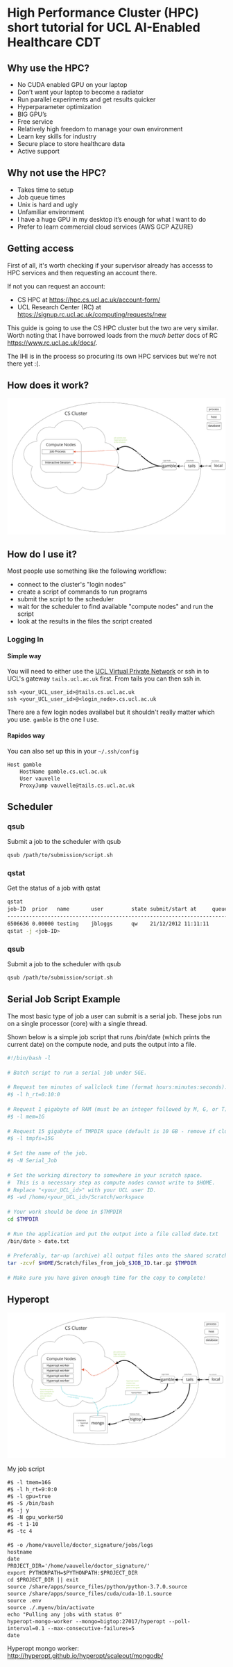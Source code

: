 # High Performance Cluster (HPC) short tutorial for UCL AI-Enabled Healthcare CDT

## Why use the HPC?
* No CUDA enabled GPU on your laptop
* Don’t want your laptop to become a radiator
* Run parallel experiments and get results quicker
* Hyperparameter optimization
* BIG GPU’s
* Free service
* Relatively high freedom to manage your own environment
* Learn key skills for industry 
* Secure place to store healthcare data
* Active support

## Why not use the HPC?
* Takes time to setup
* Job queue times 
* Unix is hard and ugly
* Unfamiliar environment
* I have a huge GPU in my desktop it’s enough for what I want to do
* Prefer to learn commercial cloud services (AWS GCP AZURE)

## Getting access

First of all, it's worth checking if your supervisor already has accesss to HPC services and then requesting an account there. 

If not you can request an account:
* CS HPC at https://hpc.cs.ucl.ac.uk/account-form/ 
* UCL Research Center (RC) at https://signup.rc.ucl.ac.uk/computing/requests/new

This guide is going to use the CS HPC cluster but the two are very similar. Worth noting that I have borrowed loads from the *much better* docs of RC https://www.rc.ucl.ac.uk/docs/.

The IHI is in the process so procuring its own HPC services but we're not there yet :(.

## How does it work?
![Network Diagram](images/network_diagram_basic.png)


## How do I use it?

Most people use something like the following workflow:

 - connect to the cluster's "login nodes"
 - create a script of commands to run programs
 - submit the script to the scheduler
 - wait for the scheduler to find available "compute nodes" and run the script
 - look at the results in the files the script created


### Logging In

#### Simple way

You will need to either use the [UCL Virtual Private Network](https://www.ucl.ac.uk/isd/services/get-connected/ucl-virtual-private-network-vpn/) or ssh in to UCL's gateway `tails.ucl.ac.uk` first. From tails you can then ssh in. 

```
ssh <your_UCL_user_id>@tails.cs.ucl.ac.uk
ssh <your_UCL_user_id>@<login_node>.cs.ucl.ac.uk
```

There are a few login nodes availabel but it shouldn't really matter which you use. `gamble` is the one I use. 

#### Rapidos way

You can also set up this in your `~/.ssh/config`
```
Host gamble
	HostName gamble.cs.ucl.ac.uk
	User vauvelle
	ProxyJump vauvelle@tails.cs.ucl.ac.uk
 ```

## Scheduler

### qsub
Submit a job to the scheduler with qsub
```bash
qsub /path/to/submission/script.sh
```
### qstat
Get the status of a job with qstat
```bash
qstat
job-ID  prior   name       user         state submit/start at     queue                          slots ja-task-ID 
-----------------------------------------------------------------------------------------------------------------
6506636 0.00000 testing    jbloggs      qw    21/12/2012 11:11:11                                    1     
qstat -j <job-ID>
```

### qsub
Submit a job to the scheduler with qsub
```bash
qsub /path/to/submission/script.sh
```

## Serial Job Script Example

The most basic type of job a user can submit is a serial job. These jobs run on a single processor (core) with a single thread. 

Shown below is a simple job script that runs /bin/date (which prints the current date) on the compute node, and puts the output into a file.

```bash
#!/bin/bash -l

# Batch script to run a serial job under SGE.

# Request ten minutes of wallclock time (format hours:minutes:seconds).
#$ -l h_rt=0:10:0

# Request 1 gigabyte of RAM (must be an integer followed by M, G, or T)
#$ -l mem=1G

# Request 15 gigabyte of TMPDIR space (default is 10 GB - remove if cluster is diskless)
#$ -l tmpfs=15G

# Set the name of the job.
#$ -N Serial_Job

# Set the working directory to somewhere in your scratch space.  
#  This is a necessary step as compute nodes cannot write to $HOME.
# Replace "<your_UCL_id>" with your UCL user ID.
#$ -wd /home/<your_UCL_id>/Scratch/workspace

# Your work should be done in $TMPDIR 
cd $TMPDIR

# Run the application and put the output into a file called date.txt
/bin/date > date.txt

# Preferably, tar-up (archive) all output files onto the shared scratch area
tar -zcvf $HOME/Scratch/files_from_job_$JOB_ID.tar.gz $TMPDIR

# Make sure you have given enough time for the copy to complete!
```

## Hyperopt
![Network Diagram](images/network_diagram_hyperopt.png)

My job script

```
#$ -l tmem=16G
#$ -l h_rt=9:0:0
#$ -l gpu=true
#$ -S /bin/bash
#$ -j y
#$ -N gpu_worker50
#$ -t 1-10
#$ -tc 4

#$ -o /home/vauvelle/doctor_signature/jobs/logs
hostname
date
PROJECT_DIR='/home/vauvelle/doctor_signature/'
export PYTHONPATH=$PYTHONPATH:$PROJECT_DIR
cd $PROJECT_DIR || exit
source /share/apps/source_files/python/python-3.7.0.source
source /share/apps/source_files/cuda/cuda-10.1.source
source .env
source ./.myenv/bin/activate
echo "Pulling any jobs with status 0"
hyperopt-mongo-worker --mongo=bigtop:27017/hyperopt --poll-interval=0.1 --max-consecutive-failures=5
date
```


Hyperopt mongo worker: http://hyperopt.github.io/hyperopt/scaleout/mongodb/
